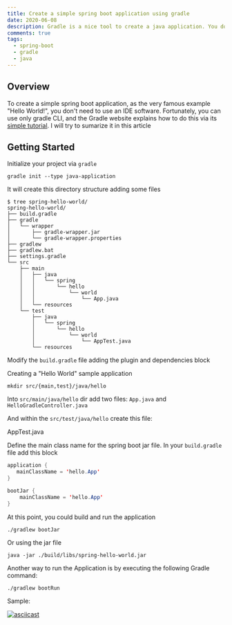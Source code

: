 ```yaml
---
title: Create a simple spring boot application using gradle
date: 2020-06-08
description: Gradle is a nice tool to create a java application. You don't need to use a IDE software in order to create a simple hello world program.
comments: true
tags:
  - spring-boot
  - gradle
  - java
---
```


## Overview 

To create a simple spring boot application, as the very famous example "Hello World!", you don't need to use an IDE software. Fortunately, you can use only gradle CLI, and the Gradle website explains how to do this via its [simple tutorial]. I will try to sumarize it in this article

## Getting Started

Initialize your project via `gradle`

```shell
gradle init --type java-application
```

It will create this directory structure adding some files

```shell
$ tree spring-hello-world/
spring-hello-world/
├── build.gradle
├── gradle
│   └── wrapper
│       ├── gradle-wrapper.jar
│       └── gradle-wrapper.properties
├── gradlew
├── gradlew.bat
├── settings.gradle
└── src
    ├── main
    │   ├── java
    │   │   └── spring
    │   │       └── hello
    │   │           └── world
    │   │               └── App.java
    │   └── resources
    └── test
        ├── java
        │   └── spring
        │       └── hello
        │           └── world
        │               └── AppTest.java
        └── resources

```

Modify the `build.gradle` file adding the plugin and dependencies block

<script src="https://gist.github.com/jenciso/dcfbcc301e173d86afbd128e7b8d13c1.js"></script>

Creating a "Hello World" sample application

```shell
mkdir src/{main,test}/java/hello
```

Into `src/main/java/hello` dir add two files: `App.java` and `HelloGradleController.java`

<script src="https://gist.github.com/jenciso/3ddb83aa76ac337310b0a9253ccd273e.js"></script>

And within the `src/test/java/hello` create this file:

AppTest.java

<script src="https://gist.github.com/jenciso/ae8af51e37e62f46703d5944f59c9c10.js"></script>

Define the main class name for the spring boot jar file. In your `build.gradle` file add this block

```java
application {
   mainClassName = 'hello.App'
}

bootJar {
    mainClassName = 'hello.App'
}
```

At this point, you could build and run the application

```shell
./gradlew bootJar
```
Or using the jar file
```shell
java -jar ./build/libs/spring-hello-world.jar
```
Another way to run the Application is by executing the following Gradle command:
```shell
./gradlew bootRun
```

Sample:

[![asciicast](https://asciinema.org/a/dWeIbajqy3an00eRqXfpuqslW.svg)](https://asciinema.org/a/dWeIbajqy3an00eRqXfpuqslW)

[simple tutorial]: https://guides.gradle.org/building-spring-boot-2-projects-with-gradle/#creating_a_hello_gradle_sample_application

